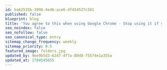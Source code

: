 ```yaml
---
id: ba62535b-3998-4ed6-ace6-df454527c501
published: false
blueprint: blog
title: 'You agree to this when using Google Chrome - Stop using it if you want online privacy'
seo_noindex: false
seo_nofollow: false
seo_canonical_type: entry
sitemap_change_frequency: weekly
sitemap_priority: 0.5
featured_image: folders.jpg
updated_by: 9ee9b5d3-6247-4f7a-80d0-f5574e1a355a
updated_at: 1704545655
---
```

